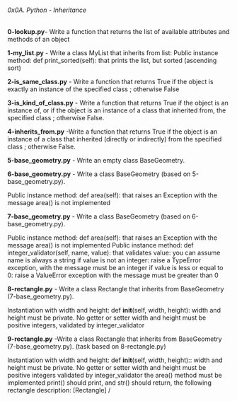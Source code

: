###### 0x0A. Python - Inheritance

**0-lookup.py**- Write a function that returns the list of available attributes and methods of an object

**1-my_list.py** - Write a class MyList that inherits from list:
Public instance method: def print_sorted(self): that prints the list, but sorted (ascending sort)

**2-is_same_class.py** - Write a function that returns True if the object is exactly an instance of the specified class ; otherwise False

**3-is_kind_of_class.py** - Write a function that returns True if the object is an instance of, or if the object is an instance of a class that inherited from, the specified class ; otherwise False.

**4-inherits_from.py** -Write a function that returns True if the object is an instance of a class that inherited (directly or indirectly) from the specified class ; otherwise False.

**5-base_geometry.py** - Write an empty class BaseGeometry.

**6-base_geometry.py** - Write a class BaseGeometry (based on 5-base_geometry.py).

Public instance method: def area(self): that raises an Exception with the message area() is not implemented

**7-base_geometry.py** - Write a class BaseGeometry (based on 6-base_geometry.py).

Public instance method: def area(self): that raises an Exception with the message area() is not implemented
Public instance method: def integer_validator(self, name, value): that validates value:
you can assume name is always a string
if value is not an integer: raise a TypeError exception, with the message <name> must be an integer
if value is less or equal to 0: raise a ValueError exception with the message <name> must be greater than 0

**8-rectangle.py** - Write a class Rectangle that inherits from BaseGeometry (7-base_geometry.py).

Instantiation with width and height: def __init__(self, width, height):
width and height must be private. No getter or setter
width and height must be positive integers, validated by integer_validator

**9-rectangle.py** -Write a class Rectangle that inherits from BaseGeometry (7-base_geometry.py). (task based on 8-rectangle.py)

Instantiation with width and height: def __init__(self, width, height)::
width and height must be private. No getter or setter
width and height must be positive integers validated by integer_validator
the area() method must be implemented
print() should print, and str() should return, the following rectangle description: [Rectangle] <width>/<height>

